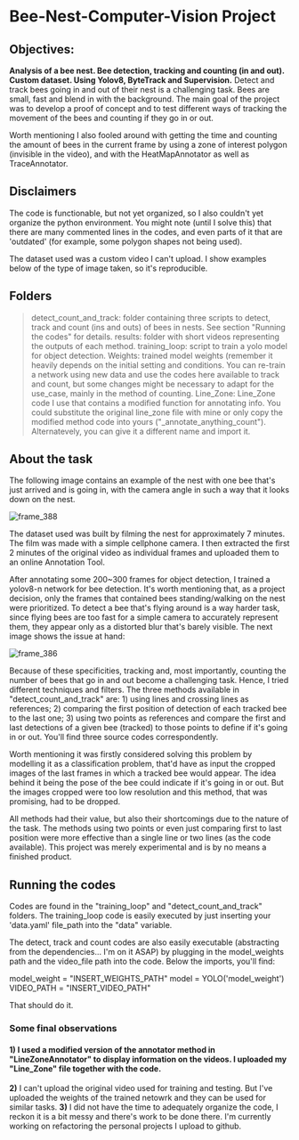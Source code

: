 # Bee-Nest-Computer-Vision Project

## Objectives: 
**Analysis of a bee nest. Bee detection, tracking and counting (in and out). Custom dataset. Using Yolov8, ByteTrack and Supervision.**
Detect and track bees going in and out of their nest is a challenging task. Bees are small, fast and blend in with the background. The main goal of the project was to develop a proof of concept and to test different ways of tracking the movement of the bees and counting if they go in or out. 

Worth mentioning I also fooled around with getting the time and counting the amount of bees in the current frame by using a zone of interest polygon (invisible in the video), and with the HeatMapAnnotator as well as TraceAnnotator. 

## Disclaimers 
The code is functionable, but not yet organized, so I also couldn't yet organize the python environment. You might note (until I solve this) that there are many commented lines in the codes, and even parts of it that are 'outdated' (for example, some polygon shapes not being used). 

The dataset used was a custom video I can't upload. I show examples below of the type of image taken, so it's reproducible.

## Folders 

> detect_count_and_track: folder containing three scripts to detect, track and count (ins and outs) of bees in nests. See section "Running the codes" for details. 
> results: folder with short videos representing the outputs of each method. 
> training_loop: script to train a yolo model for object detection.
> Weights: trained model weights (remember it heavily depends on the initial setting and conditions. You can re-train a network using new data and use the codes here available to track and count, but some changes might be necessary to adapt for the use_case, mainly in the method of counting.
> Line_Zone: Line_Zone code I use that contains a modified function for annotating info. You could substitute the original line_zone file with mine or only copy the modified method code into yours ("_annotate_anything_count"). Alternatevely, you can give it a different name and import it. 

## About the task 

The following image contains an example of the nest with one bee that's just arrived and is going in, with the camera angle in such a way that it looks down on the nest. 

![frame_388](https://github.com/user-attachments/assets/9c14bbe8-6f29-4120-a075-cf920dd75322)

The dataset used was built by filming the nest for approximately 7 minutes. The film was made with a simple cellphone camera. I then extracted the first 2 minutes of the original video as individual frames and uploaded them to an online Annotation Tool. 

After annotating some 200~300 frames for object detection, I trained a yolov8-n network for bee detection. It's worth mentioning that, as a project decision, only the frames that contained bees standing/walking on the nest were prioritized. To detect a bee that's flying around is a way harder task, since flying bees are too fast for a simple camera to accurately represent them, they appear only as a distorted blur that's barely visible. The next image shows the issue at hand: 

![frame_386](https://github.com/user-attachments/assets/e94a531f-8d41-4363-a7d4-344fabd896ca)

Because of these specificities, tracking and, most importantly, counting the number of bees that go in and out become a challenging task. Hence, I tried different techniques and filters. The three methods available in "detect_count_and_track" are: 1) using lines and crossing lines as references; 2) comparing the first position of detection of each tracked bee to the last one; 3) using two points as references and compare the first and last detections of a given bee (tracked) to those points to define if it's going in or out. You'll find three source codes correspondently.

Worth mentioning it was firstly considered solving this problem by modelling it as a classification problem, that'd have as input the cropped images of the last frames in which a tracked bee would appear. The idea behind it being the pose of the bee could indicate if it's going in or out. But the images cropped were too low resolution and this method, that was promising, had to be dropped. 

All methods had their value, but also their shortcomings due to the nature of the task. The methods using two points or even just comparing first to last position were more effective than a single line or two lines (as the code available). This project was merely experimental and is by no means a finished product.

## Running the codes
Codes are found in the "training_loop" and "detect_count_and_track" folders. 
The training_loop code is easily executed by just inserting your 'data.yaml' file_path into the "data" variable. 

The detect, track and count codes are also easily executable (abstracting from the dependencies... I'm on it ASAP) by plugging in the model_weights path and the video_file path into the code. Below the imports, you'll find:

model_weight = "INSERT_WEIGHTS_PATH"
model = YOLO('model_weight')
VIDEO_PATH = "INSERT_VIDEO_PATH"

That should do it. 


### Some final observations 
#### 1) I used a modified version of the annotator method in "LineZoneAnnotator" to display information on the videos. I uploaded my "Line_Zone" file together with the code. 
**2)** I can't upload the original video used for training and testing. But I've uploaded the weights of the trained netowrk and they can be used for similar tasks.
**3)** I did not have the time to adequately organize the code, I reckon it is a bit messy and there's work to be done there. I'm currently working on refactoring the personal projects I upload to github. 
